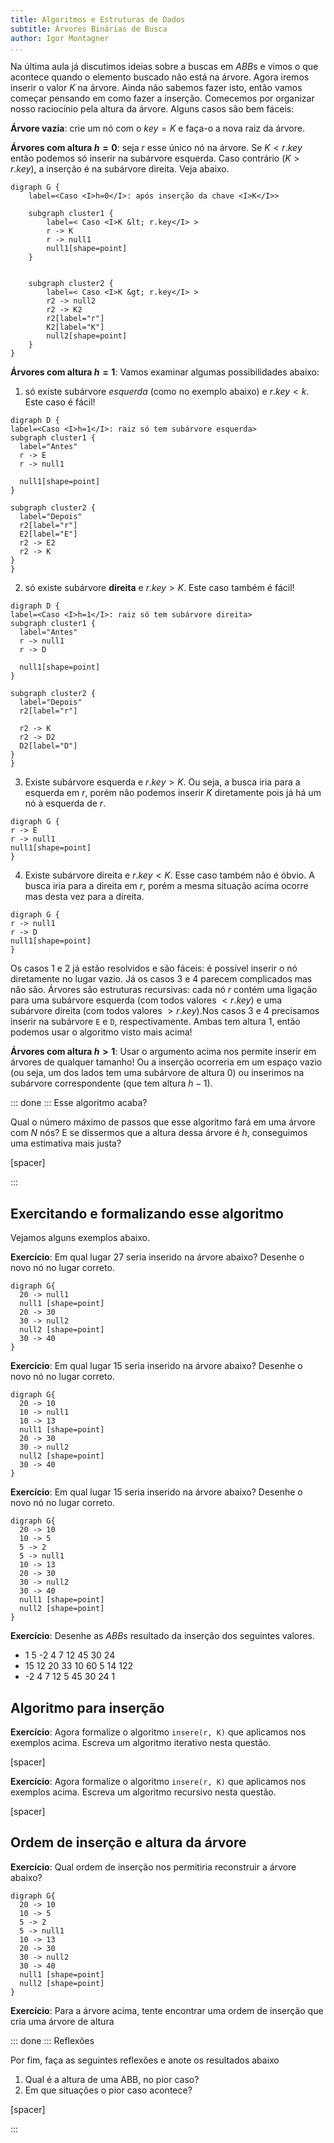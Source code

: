 ```yaml
---
title: Algoritmos e Estruturas de Dados
subtitle: Árvores Binárias de Busca 
author: Igor Montagner
...
```


Na última aula já discutimos ideias sobre a buscas em *ABB*s e vimos o que acontece quando o elemento buscado não está na árvore. Agora iremos inserir o valor $K$ na árvore. Ainda não sabemos fazer isto, então vamos começar pensando em como fazer a inserção. Comecemos por organizar nosso raciocínio pela altura da árvore. Alguns casos são bem fáceis:
 
**Árvore vazia**: crie um nó com o $key=K$ e faça-o a nova raiz da árvore. 

**Árvores com altura $h=0$**: seja $r$ esse único nó na árvore. Se $K < r.key$ então podemos só inserir na subárvore esquerda. Caso contrário ($K > r.key$), a inserção é na subárvore direita. Veja abaixo.

``` {.graphviz width=70%}
digraph G {
    label=<Caso <I>h=0</I>: após inserção da chave <I>K</I>>

    subgraph cluster1 {
        label=< Caso <I>K &lt; r.key</I> > 
        r -> K
        r -> null1
        null1[shape=point]
    }
    

    subgraph cluster2 {
        label=< Caso <I>K &gt; r.key</I> >
        r2 -> null2
        r2 -> K2
        r2[label="r"]
        K2[label="K"]
        null2[shape=point]       
    }
}
```


**Árvores com altura $h=1$**: Vamos examinar algumas possibilidades abaixo:

1. só existe subárvore *esquerda* (como no exemplo abaixo) e $r.key < k$. Este caso é fácil!

``` {.graphviz width=70%}
digraph D { 
label=<Caso <I>h=1</I>: raiz só tem subárvore esquerda>
subgraph cluster1 {
  label="Antes"
  r -> E
  r -> null1

  null1[shape=point]
}

subgraph cluster2 {
  label="Depois"
  r2[label="r"]
  E2[label="E"]
  r2 -> E2
  r2 -> K
}  
}
```

2. só existe subárvore **direita** e $r.key > K$. Este caso também é fácil!

``` {.graphviz width=70%}
digraph D { 
label=<Caso <I>h=1</I>: raiz só tem subárvore direita>
subgraph cluster1 {
  label="Antes"
  r -> null1
  r -> D

  null1[shape=point]
}

subgraph cluster2 {
  label="Depois"
  r2[label="r"]
  
  r2 -> K
  r2 -> D2
  D2[label="D"]
}  
}
```

3. Existe subárvore esquerda e $r.key > K$. Ou seja, a busca iria para a esquerda em $r$, porém não podemos inserir $K$ diretamente pois já há um nó à esquerda de $r$. 

``` {.graphviz width=30%}
digraph G {
r -> E
r -> null1
null1[shape=point]
}
```

4. Existe subárvore direita e $r.key < K$. Esse caso também não é óbvio. A busca iria para a direita em $r$, porém a mesma situação acima ocorre mas desta vez para a direita. 

``` {.graphviz width=30%}
digraph G {
r -> null1
r -> D
null1[shape=point]
}
```

Os casos 1 e 2 já estão resolvidos e são fáceis: é possível inserir o nó diretamente no lugar vazio. Já os casos 3 e 4 parecem complicados mas não são. Árvores são estruturas recursivas: cada nó $r$ contém uma ligação para uma subárvore esquerda (com todos valores $< r.key$) e uma subárvore direita (com todos valores $> r.key$).Nos casos 3 e 4 precisamos inserir na subárvore `E` e `D`, respectivamente. Ambas tem altura 1, então podemos usar o algoritmo visto mais acima!  


**Árvores com altura $h > 1$**: Usar o argumento acima nos permite inserir em árvores de qualquer tamanho! Ou a inserção ocorreria em um espaço vazio (ou seja, um dos lados tem uma subárvore de altura 0) ou inserimos na subárvore correspondente (que tem altura $h-1$).

::: done :::
Esse algoritmo acaba?

Qual o número máximo de passos que esse algoritmo fará em uma árvore com $N$ nós? E se dissermos que a altura dessa árvore é $h$, conseguimos uma estimativa mais justa?

[spacer]

:::



## Exercitando e formalizando esse algoritmo

Vejamos alguns exemplos abaixo. 

**Exercício**: Em qual lugar $27$ seria inserido na árvore abaixo? Desenhe o novo nó no lugar correto. 

```{.graphviz width=30%}
digraph G{
  20 -> null1
  null1 [shape=point]
  20 -> 30
  30 -> null2 
  null2 [shape=point]
  30 -> 40
}
```

**Exercício**: Em qual lugar $15$ seria inserido na árvore abaixo? Desenhe o novo nó no lugar correto. 

```{.graphviz width=35%}
digraph G{
  20 -> 10
  10 -> null1
  10 -> 13
  null1 [shape=point]
  20 -> 30
  30 -> null2 
  null2 [shape=point]
  30 -> 40
}
```


**Exercício**: Em qual lugar $15$ seria inserido na árvore abaixo? Desenhe o novo nó no lugar correto. 

```{.graphviz width=35%}
digraph G{
  20 -> 10
  10 -> 5
  5 -> 2
  5 -> null1
  10 -> 13
  20 -> 30
  30 -> null2 
  30 -> 40
  null1 [shape=point]
  null2 [shape=point]
}
```

**Exercício**: Desenhe as *ABB*s resultado da inserção dos seguintes valores.

- 1 5 -2 4 7 12 45 30 24
- 15 12 20 33 10 60 5 14 122
- -2 4 7 12 5  45 30 24 1



## Algoritmo para inserção

**Exercício**: Agora formalize o algoritmo `insere(r, K)` que aplicamos nos exemplos acima. Escreva um algoritmo iterativo nesta questão.

[spacer]

**Exercício**: Agora formalize o algoritmo `insere(r, K)` que aplicamos nos exemplos acima. Escreva um algoritmo recursivo nesta questão.

[spacer]



## Ordem de inserção e altura da árvore

**Exercício**: Qual ordem de inserção nos permitiria reconstruir a árvore abaixo?

```{.graphviz width=40%}
digraph G{
  20 -> 10
  10 -> 5
  5 -> 2
  5 -> null1
  10 -> 13
  20 -> 30
  30 -> null2 
  30 -> 40
  null1 [shape=point]
  null2 [shape=point]
}
```

**Exercício**: Para a árvore acima, tente encontrar uma ordem de inserção que cria uma árvore de altura  

::: done :::
Reflexões

Por fim, faça as seguintes reflexões e anote os resultados abaixo

1. Qual é a altura de uma ABB, no pior caso?
2. Em que situações o pior caso acontece?

[spacer]

:::

